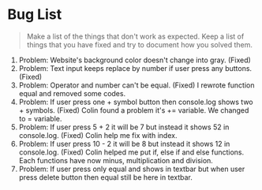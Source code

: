 # Bug List

> Make a list of the things that don't work as expected. Keep a list of things that you have fixed and try to document how you solved them.

1. Problem: Website's background color doesn't change into gray. (Fixed)
2. Problem: Text input keeps replace by number if user press any buttons. (Fixed)
3. Problem: Operator and number can't be equal. (Fixed) I rewrote function equal and removed some codes.
4. Problem: If user press one + symbol button then console.log shows two + symbols. (Fixed) Colin found a problem it's += variable. We changed to = variable.
5. Problem: If user press 5 + 2 it will be 7 but instead it shows 52 in console.log. (Fixed) Colin help me fix with index.
6. Problem: If user press 10 - 2 it will be 8 but instead it shows 12 in console.log. (Fixed) Colin helped me put if, else if and else functions. Each functions have now minus, multiplication and division.
7. Problem: If user press only equal and shows in textbar but when user press delete button then equal still be here in textbar.  